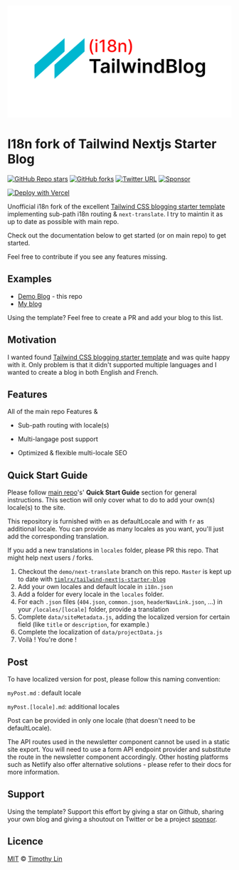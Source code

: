 ![tailwind-nextjs-banner](/public/static/images/tailwind-i18n.png)

# I18n fork of Tailwind Nextjs Starter Blog

[![GitHub Repo stars](https://img.shields.io/github/stars/timlrx/tailwind-nextjs-starter-blog?style=social)](https://GitHub.com/timlrx/tailwind-nextjs-starter-blog/stargazers/)
[![GitHub forks](https://img.shields.io/github/forks/timlrx/tailwind-nextjs-starter-blog?style=social)](https://GitHub.com/timlrx/tailwind-nextjs-starter-blog/network/)
[![Twitter URL](https://img.shields.io/twitter/url?style=social&url=https%3A%2F%2Ftwitter.com%2Ftimlrxx)](https://twitter.com/timlrxx)
[![Sponsor](https://img.shields.io/static/v1?label=Sponsor&message=%E2%9D%A4&logo=GitHub&link=https://github.com/sponsors/timlrx)](https://github.com/sponsors/timlrx)

[![Deploy with Vercel](https://vercel.com/button)](https://vercel.com/new/git/external?repository-url=https://github.com/GautierArcin/i18n-tailwind-nextjs-starter-blog/tree/demo/next-translate)

Unofficial i18n fork of the excellent [Tailwind CSS blogging starter template](https://github.com/timlrx/tailwind-nextjs-starter-blog) implementing sub-path i18n routing & `next-translate`.
I try to maintin it as up to date as possible with main repo.

Check out the documentation below to get started (or on main repo) to get started.

Feel free to contribute if you see any features missing.

## Examples

- [Demo Blog](https://tailwind-nextjs-starter-blog-seven.vercel.app) - this repo
- [My blog](www.gautierarcin.com)

Using the template? Feel free to create a PR and add your blog to this list.

## Motivation

I wanted found [Tailwind CSS blogging starter template](https://github.com/timlrx/tailwind-nextjs-starter-blog) and was quite happy with it. Only problem is that it didn't supported multiple languages and I wanted to create a blog in both English and French.

## Features

All of the main repo Features &

- Sub-path routing with locale(s)

- Multi-langage post support

- Optimized & flexible multi-locale SEO

## Quick Start Guide

Please follow [main repo](https://github.com/timlrx/tailwind-nextjs-starter-blog)'s' **Quick Start Guide** section for general instructions. This section will only cover what to do to add your own(s) locale(s) to the site.

This repository is furnished with `en` as defaultLocale and with `fr` as additional locale. You can provide as many locales as you want, you'll just add the corresponding translation.

If you add a new translations in `locales` folder, please PR this repo. That might help next users / forks.

1. Checkout the `demo/next-translate` branch on this repo. `Master` is kept up to date with [`timlrx/tailwind-nextjs-starter-blog`](https://github.com/timlrx/tailwind-nextjs-starter-blog)
2. Add your own locales and default locale in `i18n.json`
3. Add a folder for every locale in the `locales` folder.
4. For each `.json` files (`404.json`, `common.json`, `headerNavLink.json`, ...) in your `/locales/[locale]` folder, provide a translation
5. Complete `data/siteMetadata.js`, adding the localized version for certain field (like `title` or `description`, for example.)
6. Complete the localization of `data/projectData.js`
7. Voilà ! You're done !

## Post

To have localized version for post, please follow this naming convention:

`myPost.md` : default locale

`myPost.[locale].md`: additional locales

Post can be provided in only one locale (that doesn't need to be defaultLocale).

The API routes used in the newsletter component cannot be used in a static site export. You will need to use a form API endpoint provider and substitute the route in the newsletter component accordingly. Other hosting platforms such as Netlify also offer alternative solutions - please refer to their docs for more information.

## Support

Using the template? Support this effort by giving a star on Github, sharing your own blog and giving a shoutout on Twitter or be a project [sponsor](https://github.com/sponsors/timlrx).

## Licence

[MIT](https://github.com/timlrx/tailwind-nextjs-starter-blog/blob/master/LICENSE) © [Timothy Lin](https://www.timrlx.com)
